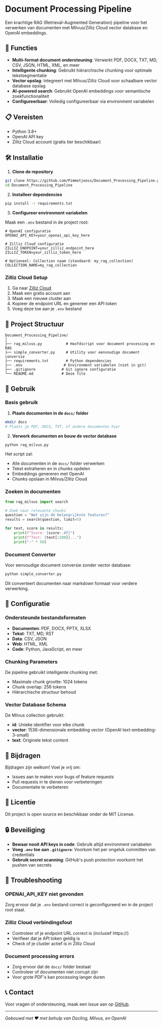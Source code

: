 # Document Processing Pipeline

Een krachtige RAG (Retrieval-Augmented Generation) pipeline voor het verwerken van documenten met Milvus/Zilliz Cloud vector database en OpenAI embeddings.

## 🚀 Functies

- **Multi-format document ondersteuning**: Verwerkt PDF, DOCX, TXT, MD, CSV, JSON, HTML, XML, en meer
- **Intelligente chunking**: Gebruikt hiërarchische chunking voor optimale tekstsegmentatie
- **Vector opslag**: Integreert met Milvus/Zilliz Cloud voor schaalbare vector database opslag
- **AI-powered search**: Gebruikt OpenAI embeddings voor semantische zoekfunctionaliteit
- **Configureerbaar**: Volledig configureerbaar via environment variabelen

## 📋 Vereisten

- Python 3.8+
- OpenAI API key
- Zilliz Cloud account (gratis tier beschikbaar)

## 🛠️ Installatie

1. **Clone de repository**
```bash
git clone https://github.com/Pimmetjeoss/Document_Processing_Pipeline.git
cd Document_Processing_Pipeline
```

2. **Installeer dependencies**
```bash
pip install -r requirements.txt
```

3. **Configureer environment variabelen**

Maak een `.env` bestand in de project root:

```env
# OpenAI configuratie
OPENAI_API_KEY=your_openai_api_key_here

# Zilliz Cloud configuratie
ZILLIZ_ENDPOINT=your_zilliz_endpoint_here
ZILLIZ_TOKEN=your_zilliz_token_here

# Optioneel: Collection naam (standaard: my_rag_collection)
COLLECTION_NAME=my_rag_collection
```

### Zilliz Cloud Setup

1. Ga naar [Zilliz Cloud](https://cloud.zilliz.com)
2. Maak een gratis account aan
3. Maak een nieuwe cluster aan
4. Kopieer de endpoint URL en genereer een API token
5. Voeg deze toe aan je `.env` bestand

## 📂 Project Structuur

```
Document_Processing_Pipeline/
│
├── rag_milvus.py           # Hoofdscript voor document processing en RAG
├── simple_converter.py     # Utility voor eenvoudige document conversie
├── requirements.txt        # Python dependencies
├── .env                   # Environment variabelen (niet in git)
├── .gitignore            # Git ignore configuratie
└── README.md             # Deze file
```

## 🚀 Gebruik

### Basis gebruik

1. **Plaats documenten in de `docs/` folder**
```bash
mkdir docs
# Plaats je PDF, DOCX, TXT, of andere documenten hier
```

2. **Verwerk documenten en bouw de vector database**
```bash
python rag_milvus.py
```

Het script zal:
- Alle documenten in de `docs/` folder verwerken
- Tekst extraheren en in chunks opdelen
- Embeddings genereren met OpenAI
- Chunks opslaan in Milvus/Zilliz Cloud

### Zoeken in documenten

```python
from rag_milvus import search

# Zoek naar relevante chunks
question = "Wat zijn de belangrijkste features?"
results = search(question, limit=5)

for text, score in results:
    print(f"Score: {score:.4f}")
    print(f"Text: {text[:200]}...")
    print("-" * 50)
```

### Document Converter

Voor eenvoudige document conversie zonder vector database:

```bash
python simple_converter.py
```

Dit converteert documenten naar markdown formaat voor verdere verwerking.

## 🔧 Configuratie

### Ondersteunde bestandsformaten

- **Documenten**: PDF, DOCX, PPTX, XLSX
- **Tekst**: TXT, MD, RST
- **Data**: CSV, JSON
- **Web**: HTML, XML
- **Code**: Python, JavaScript, en meer

### Chunking Parameters

De pipeline gebruikt intelligente chunking met:
- Maximale chunk grootte: 1024 tokens
- Chunk overlap: 256 tokens
- Hiërarchische structuur behoud

### Vector Database Schema

De Milvus collection gebruikt:
- **id**: Unieke identifier voor elke chunk
- **vector**: 1536-dimensionale embedding vector (OpenAI text-embedding-3-small)
- **text**: Originele tekst content

## 🤝 Bijdragen

Bijdragen zijn welkom! Voel je vrij om:
- Issues aan te maken voor bugs of feature requests
- Pull requests in te dienen voor verbeteringen
- Documentatie te verbeteren

## 📜 Licentie

Dit project is open source en beschikbaar onder de MIT License.

## 🔒 Beveiliging

- **Bewaar nooit API keys in code**: Gebruik altijd environment variabelen
- **Voeg `.env` toe aan `.gitignore`**: Voorkom het per ongeluk committen van credentials
- **Gebruik secret scanning**: GitHub's push protection voorkomt het pushen van secrets

## 🐛 Troubleshooting

### OPENAI_API_KEY niet gevonden
Zorg ervoor dat je `.env` bestand correct is geconfigureerd en in de project root staat.

### Zilliz Cloud verbindingsfout
- Controleer of je endpoint URL correct is (inclusief https://)
- Verifieer dat je API token geldig is
- Check of je cluster actief is in Zilliz Cloud

### Document processing errors
- Zorg ervoor dat de `docs/` folder bestaat
- Controleer of documenten niet corrupt zijn
- Voor grote PDF's kan processing langer duren

## 📞 Contact

Voor vragen of ondersteuning, maak een issue aan op [GitHub](https://github.com/Pimmetjeoss/Document_Processing_Pipeline/issues).

---

*Gebouwd met ❤️ met behulp van Docling, Milvus, en OpenAI*